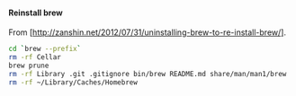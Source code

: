 
#### Reinstall brew

From [http://zanshin.net/2012/07/31/uninstalling-brew-to-re-install-brew/].

```bash
cd `brew --prefix`
rm -rf Cellar
brew prune
rm -rf Library .git .gitignore bin/brew README.md share/man/man1/brew
rm -rf ~/Library/Caches/Homebrew
```
